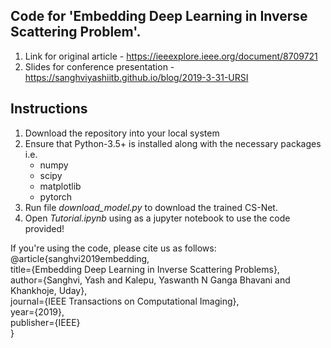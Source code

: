 ## Code for 'Embedding Deep Learning in Inverse Scattering Problem'. 
1. Link for original article - https://ieeexplore.ieee.org/document/8709721
2. Slides for conference presentation - https://sanghviyashiitb.github.io/blog/2019-3-31-URSI

## Instructions
1. Download the repository into your local system
2. Ensure that Python-3.5+ is installed along with the necessary packages i.e.
	* numpy
	* scipy
	* matplotlib
	* pytorch
3. Run file <i>download_model.py</i> to download the trained CS-Net.
4. Open <i>Tutorial.ipynb</i> using as a jupyter notebook to use the code provided! 

If you're using the code, please cite us as follows: <br>
@article{sanghvi2019embedding, <br>
  title={Embedding Deep Learning in Inverse Scattering Problems},<br>
  author={Sanghvi, Yash and Kalepu, Yaswanth N Ganga Bhavani and Khankhoje, Uday},<br>
  journal={IEEE Transactions on Computational Imaging},<br>
  year={2019},<br>
  publisher={IEEE}<br>
}
